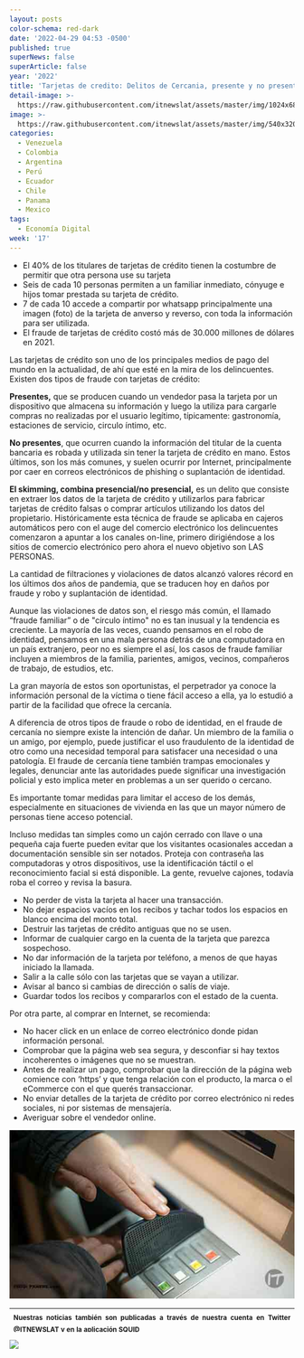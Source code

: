 ```yaml
---
layout: posts
color-schema: red-dark
date: '2022-04-29 04:53 -0500'
published: true
superNews: false
superArticle: false
year: '2022'
title: 'Tarjetas de credito: Delitos de Cercania, presente y no presente'
detail-image: >-
  https://raw.githubusercontent.com/itnewslat/assets/master/img/1024x680/Estafas-digitales-g.jpg
image: >-
  https://raw.githubusercontent.com/itnewslat/assets/master/img/540x320/Estafas-digitales-p.jpg
categories:
  - Venezuela
  - Colombia
  - Argentina
  - Perú
  - Ecuador
  - Chile
  - Panama
  - Mexico
tags:
  - Economía Digital
week: '17'
---
```

- El 40% de los titulares de tarjetas de crédito tienen la costumbre de permitir que otra persona use su tarjeta
- Seis de cada 10 personas permiten a un familiar inmediato, cónyuge e hijos tomar prestada su tarjeta de crédito.
- 7 de cada 10 accede a compartir por whatsapp principalmente una imagen (foto) de la tarjeta de anverso y reverso, con toda la información para ser utilizada.
- El fraude de tarjetas de crédito costó más de 30.000 millones de dólares en 2021.

Las tarjetas de crédito son uno de los principales medios de pago del mundo en la actualidad, de ahí que esté en la mira de los delincuentes. Existen dos tipos de fraude con tarjetas de crédito:
 
 **Presentes,** que se producen cuando un vendedor pasa la tarjeta por un dispositivo que almacena su información y luego la utiliza para cargarle compras no realizadas por el usuario legítimo, típicamente: gastronomía, estaciones de servicio, circulo íntimo, etc.
 
**No presentes**, que ocurren cuando la información del titular de la cuenta bancaria es robada y utilizada sin tener la tarjeta de crédito en mano. Estos últimos, son los más comunes, y suelen ocurrir por Internet, principalmente por caer en correos electrónicos de phishing o suplantación de identidad.
 
**El skimming, combina presencial/no presencial,** es un delito que consiste en extraer los datos de la tarjeta de crédito y utilizarlos para fabricar tarjetas de crédito falsas o comprar artículos utilizando los datos del propietario. Históricamente esta técnica de fraude se aplicaba en cajeros automáticos pero con el auge del comercio electrónico los delincuentes comenzaron a apuntar a los canales on-line, primero dirigiéndose a los sitios de comercio electrónico pero ahora el nuevo objetivo son LAS PERSONAS.
 
La cantidad de filtraciones y violaciones de datos alcanzó valores récord en los últimos dos años de pandemia, que se traducen hoy en daños por fraude y robo y suplantación de identidad.
 
Aunque las violaciones de datos son, el riesgo más común, el llamado “fraude familiar” o de "círculo íntimo" no es tan inusual y la tendencia es creciente. La mayoría de las veces, cuando pensamos en el robo de identidad, pensamos en una mala persona detrás de una computadora en un país extranjero, peor no es siempre el así, los casos de fraude familiar incluyen a miembros de la familia, parientes, amigos, vecinos, compañeros de trabajo, de estudios, etc.
 
La gran mayoría de estos son oportunistas, el perpetrador ya conoce la información personal de la víctima o tiene fácil acceso a ella, ya lo estudió a partir de la facilidad que ofrece la cercanía.
 
A diferencia de otros tipos de fraude o robo de identidad, en el fraude de cercanía no siempre existe la intención de dañar. Un miembro de la familia o un amigo, por ejemplo, puede justificar el uso fraudulento de la identidad de otro como una necesidad temporal para satisfacer una necesidad o una patología. El fraude de cercanía tiene también trampas emocionales y legales, denunciar ante las autoridades puede significar una investigación policial y esto implica meter en problemas a un ser querido o cercano.
 
Es importante tomar medidas para limitar el acceso de los demás, especialmente en situaciones de vivienda en las que un mayor número de personas tiene acceso potencial.
 
Incluso medidas tan simples como un cajón cerrado con llave o una pequeña caja fuerte pueden evitar que los visitantes ocasionales accedan a documentación sensible sin ser notados. Proteja con contraseña las computadoras y otros dispositivos, use la identificación táctil o el reconocimiento facial si está disponible.
La gente, revuelve cajones, todavía roba el correo y revisa la basura.
 
- No perder de vista la tarjeta al hacer una transacción.
- No dejar espacios vacíos en los recibos y tachar todos los espacios en blanco encima del monto total.
- Destruir las tarjetas de crédito antiguas que no se usen.
- Informar de cualquier cargo en la cuenta de la tarjeta que parezca sospechoso.
- No dar información de la tarjeta por teléfono, a menos de que hayas iniciado la llamada.
- Salir a la calle sólo con las tarjetas que se vayan a utilizar.
- Avisar al banco si cambias de dirección o salís de viaje.
- Guardar todos los recibos y compararlos con el estado de la cuenta.
 
Por otra parte, al comprar en Internet, se recomienda:
- No hacer click en un enlace de correo electrónico donde pidan información personal.
- Comprobar que la página web sea segura, y desconfiar si hay textos incoherentes o imágenes que no se muestran.
- Antes de realizar un pago, comprobar que la dirección de la página web comience con ‘https’ y que tenga relación con el producto, la marca o el eCommerce con el que querés transaccionar.
- No enviar detalles de la tarjeta de crédito por correo electrónico ni redes sociales, ni por sistemas de mensajería.
- Averiguar sobre el vendedor online.

![](https://raw.githubusercontent.com/itnewslat/assets/master/img/540x320/Estafas-digitales-p.jpg)

<table style="height: 42px;" width="569">
<tbody>
<tr>
<td style="text-align: justify;"><sub><strong>Nuestras noticias también son publicadas a través de nuestra cuenta en Twitter <a href="https://twitter.com/itnewslat?lang=es">@ITNEWSLAT</a> y en la aplicación <a href="https://squidapp.co/en/">SQUID</a></strong></sub></td>
</tr>
</tbody>
</table>

<img src="https://tracker.metricool.com/c3po.jpg?hash=56f88a41e39ab42c063cc51676587a04"/>